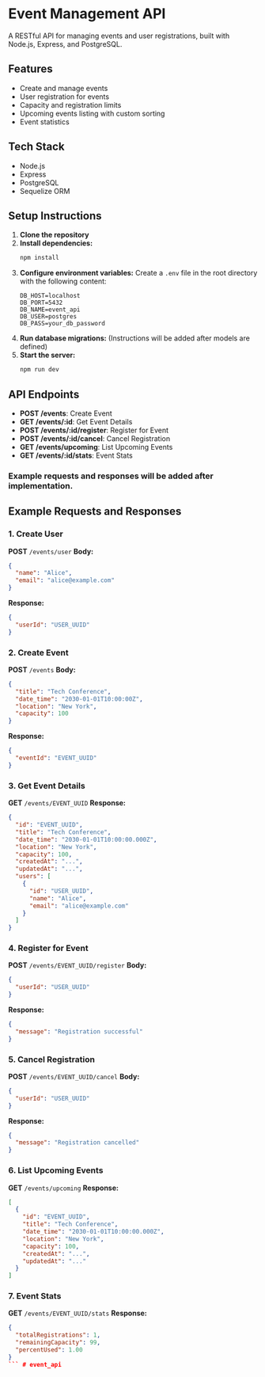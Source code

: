# Event Management API

A RESTful API for managing events and user registrations, built with Node.js, Express, and PostgreSQL.

## Features
- Create and manage events
- User registration for events
- Capacity and registration limits
- Upcoming events listing with custom sorting
- Event statistics

## Tech Stack
- Node.js
- Express
- PostgreSQL
- Sequelize ORM

## Setup Instructions

1. **Clone the repository**
2. **Install dependencies:**
   ```bash
   npm install
   ```
3. **Configure environment variables:**
   Create a `.env` file in the root directory with the following content:
   ```env
   DB_HOST=localhost
   DB_PORT=5432
   DB_NAME=event_api
   DB_USER=postgres
   DB_PASS=your_db_password
   ```
4. **Run database migrations:**
   (Instructions will be added after models are defined)
5. **Start the server:**
   ```bash
   npm run dev
   ```

## API Endpoints

- **POST /events**: Create Event
- **GET /events/:id**: Get Event Details
- **POST /events/:id/register**: Register for Event
- **POST /events/:id/cancel**: Cancel Registration
- **GET /events/upcoming**: List Upcoming Events
- **GET /events/:id/stats**: Event Stats

### Example requests and responses will be added after implementation. 

## Example Requests and Responses

### 1. Create User
**POST** `/events/user`
**Body:**
```json
{
  "name": "Alice",
  "email": "alice@example.com"
}
```
**Response:**
```json
{
  "userId": "USER_UUID"
}
```

### 2. Create Event
**POST** `/events`
**Body:**
```json
{
  "title": "Tech Conference",
  "date_time": "2030-01-01T10:00:00Z",
  "location": "New York",
  "capacity": 100
}
```
**Response:**
```json
{
  "eventId": "EVENT_UUID"
}
```

### 3. Get Event Details
**GET** `/events/EVENT_UUID`
**Response:**
```json
{
  "id": "EVENT_UUID",
  "title": "Tech Conference",
  "date_time": "2030-01-01T10:00:00.000Z",
  "location": "New York",
  "capacity": 100,
  "createdAt": "...",
  "updatedAt": "...",
  "users": [
    {
      "id": "USER_UUID",
      "name": "Alice",
      "email": "alice@example.com"
    }
  ]
}
```

### 4. Register for Event
**POST** `/events/EVENT_UUID/register`
**Body:**
```json
{
  "userId": "USER_UUID"
}
```
**Response:**
```json
{
  "message": "Registration successful"
}
```

### 5. Cancel Registration
**POST** `/events/EVENT_UUID/cancel`
**Body:**
```json
{
  "userId": "USER_UUID"
}
```
**Response:**
```json
{
  "message": "Registration cancelled"
}
```

### 6. List Upcoming Events
**GET** `/events/upcoming`
**Response:**
```json
[
  {
    "id": "EVENT_UUID",
    "title": "Tech Conference",
    "date_time": "2030-01-01T10:00:00.000Z",
    "location": "New York",
    "capacity": 100,
    "createdAt": "...",
    "updatedAt": "..."
  }
]
```

### 7. Event Stats
**GET** `/events/EVENT_UUID/stats`
**Response:**
```json
{
  "totalRegistrations": 1,
  "remainingCapacity": 99,
  "percentUsed": 1.00
}
``` # event_api
